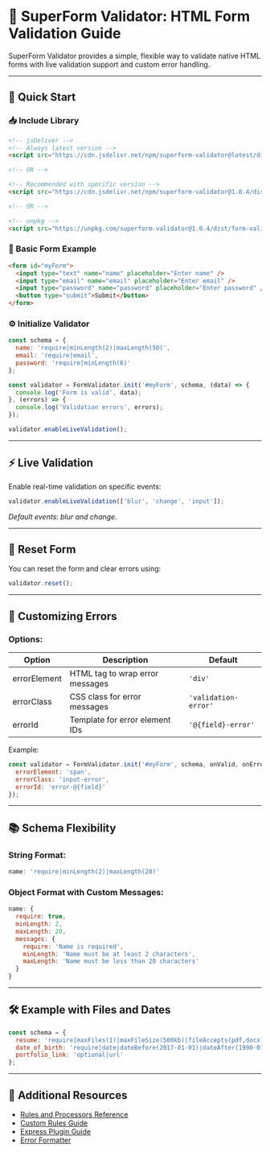 # 📄 SuperForm Validator: HTML Form Validation Guide

SuperForm Validator provides a simple, flexible way to validate native HTML forms with live validation support and custom error handling.

---

## 🚀 Quick Start

### 📥 Include Library


```html
<!-- jsDeliver -->
<!-- Always latest version -->
<script src="https://cdn.jsdelivr.net/npm/superform-validator@latest/dist/form-validator.js"></script>

<!-- OR -->

<!-- Recommended with specific version -->
<script src="https://cdn.jsdelivr.net/npm/superform-validator@1.0.4/dist/form-validator.js"></script>

<!-- OR -->

<!-- unpkg -->
<script src="https://unpkg.com/superform-validator@1.0.4/dist/form-validator.js"></script>
```

### 📝 Basic Form Example

```html
<form id="myForm">
  <input type="text" name="name" placeholder="Enter name" />
  <input type="email" name="email" placeholder="Enter email" />
  <input type="password" name="password" placeholder="Enter password" />
  <button type="submit">Submit</button>
</form>
```

### ⚙️ Initialize Validator

```js
const schema = {
  name: 'require|minLength(2)|maxLength(50)',
  email: 'require|email',
  password: 'require|minLength(6)'
};

const validator = FormValidator.init('#myForm', schema, (data) => {
  console.log('Form is valid', data);
}, (errors) => {
  console.log('Validation errors', errors);
});

validator.enableLiveValidation();
```

---

## ⚡ Live Validation

Enable real-time validation on specific events:

```js
validator.enableLiveValidation(['blur', 'change', 'input']);
```

*Default events: blur and change.*

---

## 🔁 Reset Form

You can reset the form and clear errors using:

```js
validator.reset();
```

---

## 🎨 Customizing Errors

### Options:

| Option       | Description                     | Default              |
| ------------ | ------------------------------- | -------------------- |
| errorElement | HTML tag to wrap error messages | `'div'`              |
| errorClass   | CSS class for error messages    | `'validation-error'` |
| errorId      | Template for error element IDs  | `'@{field}-error'`   |

Example:

```js
const validator = FormValidator.init('#myForm', schema, onValid, onError, {
  errorElement: 'span',
  errorClass: 'input-error',
  errorId: 'error-@{field}'
});
```

---

## 📚 Schema Flexibility

### String Format:

```js
name: 'require|minLength(2)|maxLength(20)'
```

### Object Format with Custom Messages:

```js
name: {
  require: true,
  minLength: 2,
  maxLength: 20,
  messages: {
    require: 'Name is required',
    minLength: 'Name must be at least 2 characters',
    maxLength: 'Name must be less than 20 characters'
  }
}
```

---

## 🛠️ Example with Files and Dates

```js
const schema = {
  resume: 'require|maxFiles(1)|maxFileSize(500kb)|fileAccepts(pdf,docx)',
  date_of_birth: 'require|date|dateBefore(2017-01-01)|dateAfter(1990-01-01)',
  portfolio_link: 'optional|url'
};
```

---

## 🔗 Additional Resources

* [Rules and Processors Reference](./docs/rules-and-processors.md)
* [Custom Rules Guide](./custom-rules.md)
* [Express Plugin Guide](./express.md)
* [Error Formatter](./error-formatter.md)
